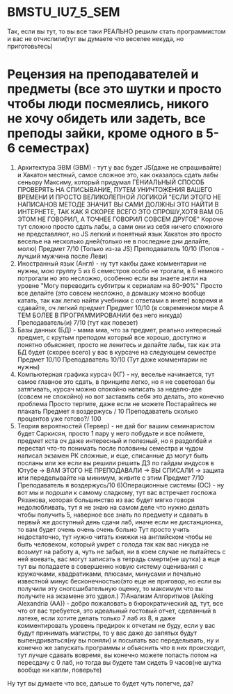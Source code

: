 # BMSTU_IU7_5_SEM
Так, если вы тут, то вы все таки РЕАЛЬНО решили стать программистом и вас не отчислили(тут вы думаете что веселее некуда, но приготовьтесь)
# Рецензия на преподавателей и предметы (все это шутки и просто чтобы люди посмеялись, никого не хочу обидеть или задеть, все преподы зайки, кроме одного в 5-6 семестрах)
1) Архитектура ЭВМ (ЭВМ) - тут у вас будет JS(даже не спрашивайте) и Хакатон местный, самое сложное это, как оказалось сдать лабы сеньору Максиму, который придумал ГЕНИАЛЬНЫЙ СПОСОБ ПРОВЕРЯТЬ НА СПИСЫВАНИЕ, ПУТЕМ УНИЧТОЖЕНИЯ ВАШЕГО ВРЕМЕНИ И ПРОСТО ВЕЛИКОЛЕПНОЙ ЛОГИКОЙ "ЕСЛИ ЭТОГО НЕ НАПИСАНОВ МЕТОДЕ ЗНАЧИТ ВЫ САМИ ДОЛЖНЫ ЭТО НАЙТИ В ИНТЕРНЕТЕ, ТАК КАК Я СКОРЕЕ ВСЕГО ЭТО СПРОШУ,ХОТЯ ВАМ ОБ ЭТОМ НЕ ГОВОРИЛ, А ТОЧНЕЕ ГОВОРИЛ СОВСЕМ ДРУГОЕ"
Короче тут сложно просто сдать лабы, а сами они из себя ничего сложного не представляют, но JS легкий и понятный язык
Хакатон это просто веселье на несколько дней(только не в последние дни делайте, молю)
Предмет 7/10 (Только из-за JS) Преподаватель 10/10 (Попов - лучший мужчина после Леви)
2) Иностранный язык (Англ) - ну тут какбы даже комментарии не нужны, мою группу 5 из 6 семестров особо не трогали, в 6 немного потрогали но это несложно, особенно если вы знаете англи на уровне "Могу переводить субтитры к сериалам на 80-90%"
Просто все делайте (это совсем несложно, а домашку можно вообще катать, так как легко найти учебники с ответами в инете) вовремя и сдавайте, оч легкий предмет
Предмет 10/10 (в современном мире А ТЕМ БОЛЕЕ В ПРОГРАММИРОВАНИИ без него никуда) Преподаватель(и) 7/10 (тут как повезет)
3) Базы данных (БД) - мама миа, что за предмет, реально интересный предмет, с крутым преподом который все хорошо, доступно и понятно обьясняет, просто не ленитесь и делайте лабы, так как эта БД будет (скорее всего) у вас в курсаче на следующем семестре
Предмет 10/10 Преподаватель 10/10 (Тут даже комментарии не нужны)
4) Компьютерная графика курсач (КГ) - ну, веселье начинается, тут самое главное это сдать, в принципе легко, но я не советовал бы затягивать, курсач можно спокойно написать за неделю-две (совсем не спокойно) но вот заставить себя это делать, это конечно проблема
Просто терпите, даже если не можете
Постарайтесь не плакать
Предмет я воздержусь / 10 Преподаватель сколько процентов уже готово?/ 100
5) Теория вероятностей (Тервер) - не дай бог вашим семинаристом будет Саркисян, просто 1 пару у него побудьте и все поймете, предмет кста оч даже интересный и полезный, но я раздолбай и перестал что-то понимать после половины семестра и чудом написал экзамен
РК сложные, и еще, списанные дз могут быть посланы или же если вы решили решить ДЗ по гайдам индусов в Ютубе -> ВАМ ЭТОГО НЕ ПРЕПОДАВАЛИ -> ВЫ СПИСАЛИ -> защита или переделывайте на минимум, живите с этим
Предмет 7/10 Преподаватель я воздержусь/10
6)Операционные системы (ОС) - ну вот мы и подошли к самому сладкому, тут вас встречает госпожа Рязанова, которая большинство из вас будет мягко говоря недолюбливать, тут я не знаю на самом деле что нужно делать чтобы получить 5, наверное все знать по предмету и сдавать в первый же доступный день сдачи лаб, иначе если не дистанционка, то вам будет очень очень очень больно
Тут просто учить недостаточно, тут нужно читать книжки на английском чтобы не быть человеком, который умрет с голода так как вас никуда не возьмут на работу
а, чуть не забыл, ни в коем случае не пытайтесь с ней воевать, вас могут записать в тетрадь смерти(не шутка)
а еще тут вы попадаете в совершенно новую систему оценивания с кружочками, квадратиками, плюсами, минусами и печально известной минус бесконечностью(это еще не приговор, но если вы получили эту сногсшибательную оценку, то максимум что вы получите на экзамене это удвол.)
7)Анализм Алгоритмов (Asking Alexandria (AA)) - добро пожаловать в бюрократический ад, тут, все что от вас требуется, это идеальный гостовый отчет, сделанный в латехе, если хотите делать только 7 лаб из 8, я даже комментировать уровень предирок к отчетам не буду, если у вас будут принимать магистры, то у вас даже до запятых будут выпендриваться(ну вы поняли) и посылать вас переделывать, ну и конечно же запускать программы и обьяснить что в них происходит, тут лучше сдавать вовремя, вы конечно можете попасть потом на пересдачу с 0 лаб, но тогда вы будете там сидеть 9 часов(не шутка вообще ни капли, поверьте)

Ну тут вы думаете что все, дальше то будет чуть полегче, да?
